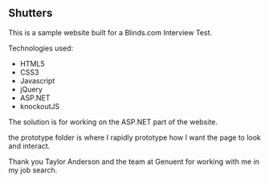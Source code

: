 Shutters
--------

This is a sample website built for a Blinds.com Interview Test.

Technologies used:
* HTML5
* CSS3
* Javascript
* jQuery
* ASP.NET
* knockoutJS

The solution is for working on the ASP.NET part of the website.

the prototype folder is where I rapidly prototype how I want the page to look and interact.


Thank you Taylor Anderson and the team at Genuent for working with me in my job search. 